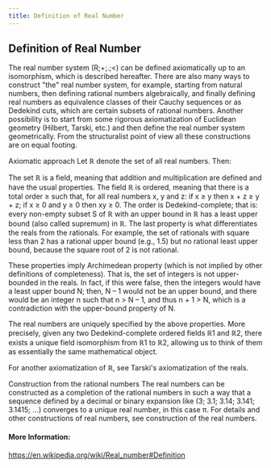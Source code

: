 ```yaml
---
title: Definition of Real Number
---
```

## Definition of Real Number

The real number system (R;+;.;<) can be defined axiomatically up to an isomorphism, which is described hereafter. There are also many ways to construct "the" real number system, for example, starting from natural numbers, then defining rational numbers algebraically, and finally defining real numbers as equivalence classes of their Cauchy sequences or as Dedekind cuts, which are certain subsets of rational numbers. Another possibility is to start from some rigorous axiomatization of Euclidean geometry (Hilbert, Tarski, etc.) and then define the real number system geometrically. From the structuralist point of view all these constructions are on equal footing.

Axiomatic approach
Let ℝ denote the set of all real numbers. Then:

The set ℝ is a field, meaning that addition and multiplication are defined and have the usual properties.
The field ℝ is ordered, meaning that there is a total order ≥ such that, for all real numbers x, y and z:
if x ≥ y then x + z ≥ y + z;
if x ≥ 0 and y ≥ 0 then xy ≥ 0.
The order is Dedekind-complete; that is: every non-empty subset S of ℝ with an upper bound in ℝ has a least upper bound (also called supremum) in ℝ.
The last property is what differentiates the reals from the rationals. For example, the set of rationals with square less than 2 has a rational upper bound (e.g., 1.5) but no rational least upper bound, because the square root of 2 is not rational.

These properties imply Archimedean property (which is not implied by other definitions of completeness). That is, the set of integers is not upper-bounded in the reals. In fact, if this were false, then the integers would have a least upper bound N; then, N – 1 would not be an upper bound, and there would be an integer n such that n > N – 1, and thus n + 1 > N, which is a contradiction with the upper-bound property of N.

The real numbers are uniquely specified by the above properties. More precisely, given any two Dedekind-complete ordered fields ℝ1 and ℝ2, there exists a unique field isomorphism from ℝ1 to ℝ2, allowing us to think of them as essentially the same mathematical object.

For another axiomatization of ℝ, see Tarski's axiomatization of the reals.

Construction from the rational numbers
The real numbers can be constructed as a completion of the rational numbers in such a way that a sequence defined by a decimal or binary expansion like (3; 3.1; 3.14; 3.141; 3.1415; ...) converges to a unique real number, in this case π. For details and other constructions of real numbers, see construction of the real numbers.

<!-- The article goes here, in GitHub-flavored Markdown. Feel free to add YouTube videos, images, and CodePen/JSBin embeds  -->

#### More Information:
<!-- Please add any articles you think might be helpful to read before writing the article -->
https://en.wikipedia.org/wiki/Real_number#Definition

